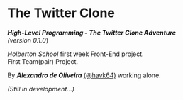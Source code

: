 # The Twitter Clone
***High-Level Programming - The Twitter Clone Adventure***  
*(version 0.1.0*)

*Holberton School* first week Front-End project.   
First Team(pair) Project.  




By ***Alexandro de Oliveira*** [(@havk64)](https://github.com/havk64/) working alone.

*(Still in development...)*
